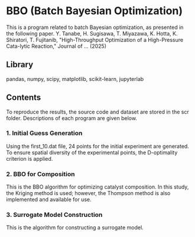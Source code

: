 # BBO (Batch Bayesian Optimization)
This is a program related to batch Bayesian optimization, as presented in the following paper.
Y. Tanabe, H. Sugisawa, T. Miyazawa, K. Hotta, K. Shiratori, T. Fujitanib, 
"High-Throughput Optimization of a High-Pressure Cata-lytic Reaction,"
Journal of ... (2025)

## Library
pandas, numpy, scipy, matplotlib, scikit-learn, jupyterlab

## Contents
To reproduce the results, the source code and dataset are stored in the scr folder. Descriptions of each program are given below.

### 1. Initial Guess Generation
Using the first_10.dat file, 24 points for the initial experiment are generated. 
To ensure spatial diversity of the experimental points, the D-optimality criterion is applied.

### 2. BBO for Composition
This is the BBO algorithm for optimizing catalyst composition. In this study, the Kriging method is used; however, the Thompson method is also implemented and available for use.

### 3. Surrogate Model Construction
This is the algorithm for constructing a surrogate model.
